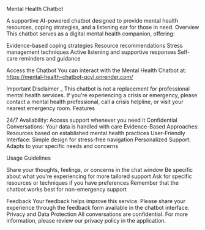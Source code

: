 Mental Health Chatbot

A supportive AI-powered chatbot designed to provide mental health resources, coping strategies, and a listening ear for those in need.
Overview
This chatbot serves as a digital mental health companion, offering:

Evidence-based coping strategies
Resource recommendations
Stress management techniques
Active listening and supportive responses
Self-care reminders and guidance

Access the Chatbot
You can interact with the Mental Health Chatbot at:
https://mental-health-chatbot-qcyl.onrender.com/

Important Disclaimer _
This chatbot is not a replacement for professional mental health services. If you're experiencing a crisis or emergency, please contact a mental health professional, call a crisis helpline, or visit your nearest emergency room.
Features

24/7 Availability: Access support whenever you need it
Confidential Conversations: Your data is handled with care
Evidence-Based Approaches: Resources based on established mental health practices
User-Friendly Interface: Simple design for stress-free navigation
Personalized Support: Adapts to your specific needs and concerns

Usage Guidelines

Share your thoughts, feelings, or concerns in the chat window
Be specific about what you're experiencing for more tailored support
Ask for specific resources or techniques if you have preferences
Remember that the chatbot works best for non-emergency support

Feedback
Your feedback helps improve this service. Please share your experience through the feedback form available in the chatbot interface.
Privacy and Data Protection
All conversations are confidential. For more information, please review our privacy policy in the application.
